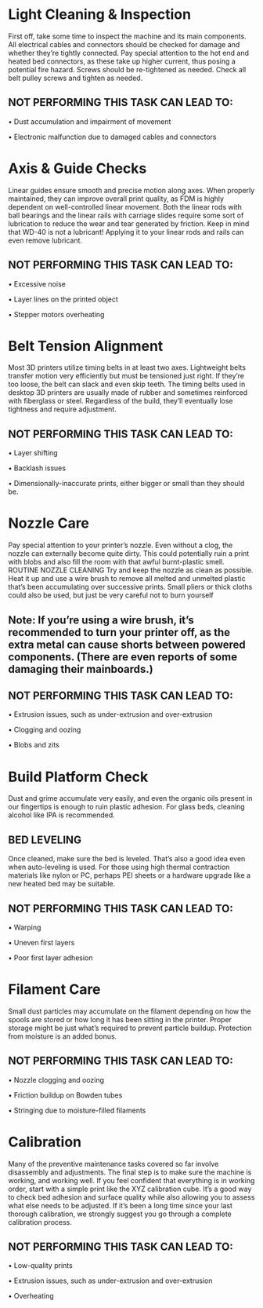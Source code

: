 Light Cleaning & Inspection
===========================
First off, take some time to inspect the machine and its main components.
All electrical cables and connectors should be checked for damage and whether they’re tightly connected. Pay special attention to the hot end and heated bed connectors, as these take up higher current, thus posing a potential fire hazard.
Screws should be re-tightened as needed. Check all belt pulley screws and tighten as needed.

NOT PERFORMING THIS TASK CAN LEAD TO:
------------------------------------
•	Dust accumulation and impairment of movement

•	Electronic malfunction due to damaged cables and connectors

Axis & Guide Checks
===================
Linear guides ensure smooth and precise motion along axes. When properly maintained, they can improve overall print quality, as FDM is highly dependent on well-controlled linear movement.
Both the linear rods with ball bearings and the linear rails with carriage slides require some sort of lubrication to reduce the wear and tear generated by friction.
Keep in mind that WD-40 is not a lubricant! Applying it to your linear rods and rails can even remove lubricant.

NOT PERFORMING THIS TASK CAN LEAD TO:
-------------------------------------
•	Excessive noise

•	Layer lines on the printed object

•	Stepper motors overheating

Belt Tension Alignment
======================
Most 3D printers utilize timing belts in at least two axes. Lightweight belts transfer motion very efficiently but must be tensioned just right.
If they’re too loose, the belt can slack and even skip teeth.
The timing belts used in desktop 3D printers are usually made of rubber and sometimes reinforced with fiberglass or steel. Regardless of the build, they’ll eventually lose tightness and require adjustment.

NOT PERFORMING THIS TASK CAN LEAD TO:
------------------------------------
•	Layer shifting

•	Backlash issues

•	Dimensionally-inaccurate prints, either bigger or small than they should be.

Nozzle Care
===========
Pay special attention to your printer’s nozzle. Even without a clog, the nozzle can externally become quite dirty. This could potentially ruin a print with blobs and also fill the room with that awful burnt-plastic smell.
 ROUTINE NOZZLE CLEANING
Try and keep the nozzle as clean as possible. Heat it up and use a wire brush to remove all melted and unmelted plastic that’s been accumulating over successive prints. Small pliers or thick cloths could also be used, but just be very careful not to burn yourself

Note: If you’re using a wire brush, it’s recommended to turn your printer off, as the extra metal can cause shorts between powered components. (There are even reports of some damaging their mainboards.)
------------------------------

NOT PERFORMING THIS TASK CAN LEAD TO:
-------------------------------------
•	Extrusion issues, such as under-extrusion and over-extrusion

•	Clogging and oozing

•	Blobs and zits

Build Platform Check
====================
Dust and grime accumulate very easily, and even the organic oils present in our fingertips is enough to ruin plastic adhesion. For glass beds, cleaning alcohol like IPA is recommended.

BED LEVELING
-----------
Once cleaned, make sure the bed is leveled. That’s also a good idea even when auto-leveling is used. For those using high thermal contraction materials like nylon or PC, perhaps PEI sheets or a hardware upgrade like a new heated bed may be suitable.

NOT PERFORMING THIS TASK CAN LEAD TO:
-------------------------------------
•	Warping

•	Uneven first layers

•	Poor first layer adhesion

Filament Care
==============
Small dust particles may accumulate on the filament depending on how the spools are stored or how long it has been sitting in the printer. Proper storage might be just what’s required to prevent particle buildup. Protection from moisture is an added bonus.

NOT PERFORMING THIS TASK CAN LEAD TO:
------------------------------------
•	Nozzle clogging and oozing

•	Friction buildup on Bowden tubes

•	Stringing due to moisture-filled filaments

Calibration
===========
Many of the preventive maintenance tasks covered so far involve disassembly and adjustments. The final step is to make sure the machine is working, and working well.
If you feel confident that everything is in working order, start with a simple print like the XYZ calibration cube. It’s a good way to check bed adhesion and surface quality while also allowing you to assess what else needs to be adjusted.
If it’s been a long time since your last thorough calibration, we strongly suggest you go through a complete calibration process.

NOT PERFORMING THIS TASK CAN LEAD TO:
-------------------------------------
•	Low-quality prints

•	Extrusion issues, such as under-extrusion and over-extrusion

•	Overheating
